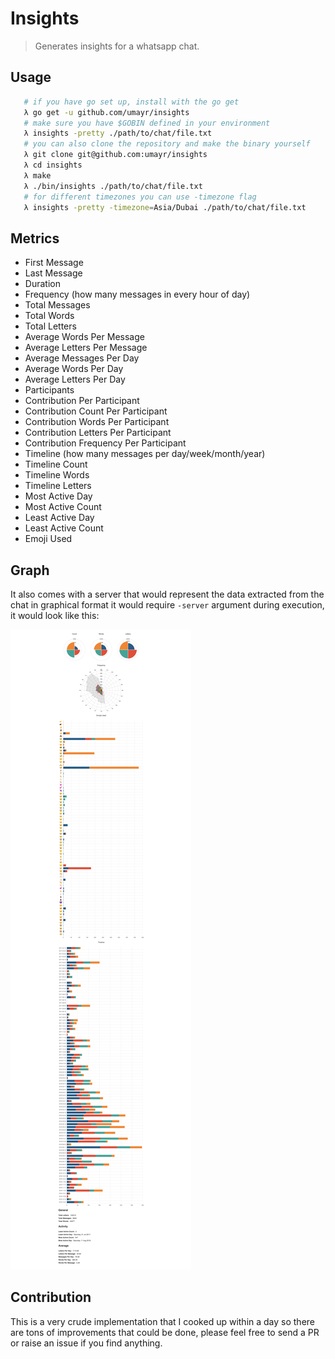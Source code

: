 # Insights
> Generates insights for a whatsapp chat.
 
## Usage
```bash
   # if you have go set up, install with the go get
   λ go get -u github.com/umayr/insights
   # make sure you have $GOBIN defined in your environment
   λ insights -pretty ./path/to/chat/file.txt
   # you can also clone the repository and make the binary yourself
   λ git clone git@github.com:umayr/insights
   λ cd insights
   λ make
   λ ./bin/insights ./path/to/chat/file.txt
   # for different timezones you can use -timezone flag
   λ insights -pretty -timezone=Asia/Dubai ./path/to/chat/file.txt
```
 
## Metrics

- First Message
- Last Message
- Duration
- Frequency (how many messages in every hour of day) 
- Total Messages
- Total Words
- Total Letters
- Average Words Per Message
- Average Letters Per Message
- Average Messages Per Day
- Average Words Per Day
- Average Letters Per Day
- Participants
- Contribution Per Participant
- Contribution Count Per Participant
- Contribution Words Per Participant
- Contribution Letters Per Participant
- Contribution Frequency Per Participant
- Timeline (how many messages per day/week/month/year)
- Timeline Count
- Timeline Words
- Timeline Letters
- Most Active Day
- Most Active Count
- Least Active Day
- Least Active Count
- Emoji Used

## Graph

It also comes with a server that would represent the data extracted from the chat in graphical format it would require `-server` argument during execution, it would look like this:

![](Example.png)

## Contribution

This is a very crude implementation that I cooked up within a day so there are tons of improvements that could be done, please feel free to send a PR or raise an issue if you find anything. 


